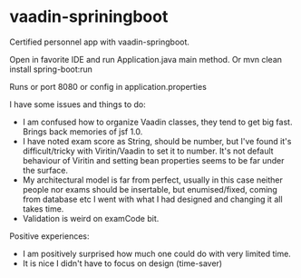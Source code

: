 # vaadin-spriningboot

Certified personnel app with vaadin-springboot.

Open in favorite IDE and run Application.java main method.
Or mvn clean install spring-boot:run

Runs or port 8080 or config in application.properties


I have some issues and things to do:
* I am confused how to organize Vaadin classes, they tend to get big fast. Brings back memories of jsf 1.0.
* I have noted exam score as String, should be number, but I've found it's difficult/tricky with Viritin/Vaadin to set it to number.
It's not default behaviour of Viritin and setting bean properties seems to be far under the surface.
* My architectural model is far from perfect, usually in this case neither people nor exams should be insertable, but enumised/fixed, coming from database etc
I went with what I had designed and changing it all takes time.
* Validation is weird on examCode bit.

Positive experiences:
* I am positively surprised how much one could do with very limited time.
* It is nice I didn't have to focus on design (time-saver)
